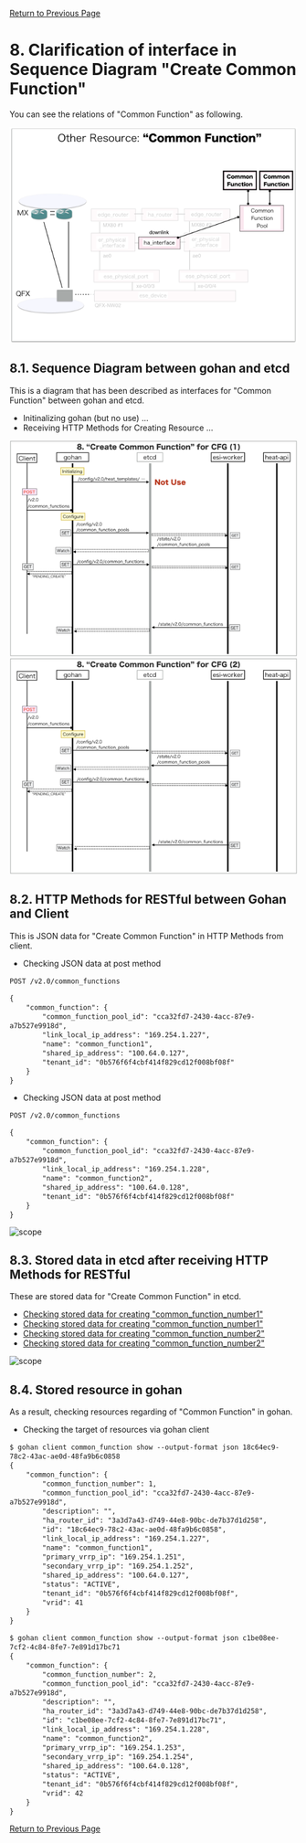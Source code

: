 [Return to Previous Page](00_common_function_gateway.md)

# 8. Clarification of interface in Sequence Diagram "Create Common Function"
You can see the relations of "Common Function" as following.

![Common Function](resource/gohan_investigate_for_commfuncgw.009.png)

## 8.1. Sequence Diagram between gohan and etcd
This is a diagram that has been described as interfaces for "Common Function" between gohan and etcd.

* Initinalizing gohan (but no use) ...
* Receiving HTTP Methods for Creating Resource ...

![Create Common Function1](diag/ESI_Sequence_Diagram_for_Common_Function_Gateway.011.png)
![Create Common Function2](diag/ESI_Sequence_Diagram_for_Common_Function_Gateway.012.png)


## 8.2. HTTP Methods for RESTful between Gohan and Client
This is JSON data for "Create Common Function" in HTTP Methods from client.

* Checking JSON data at post method
```
POST /v2.0/common_functions
```
```
{
    "common_function": {
        "common_function_pool_id": "cca32fd7-2430-4acc-87e9-a7b527e9918d",
        "link_local_ip_address": "169.254.1.227",
        "name": "common_function1",
        "shared_ip_address": "100.64.0.127",
        "tenant_id": "0b576f6f4cbf414f829cd12f008bf08f"
    }
}
```
* Checking JSON data at post method
```
POST /v2.0/common_functions
```
```
{
    "common_function": {
        "common_function_pool_id": "cca32fd7-2430-4acc-87e9-a7b527e9918d",
        "link_local_ip_address": "169.254.1.228",
        "name": "common_function2",
        "shared_ip_address": "100.64.0.128",
        "tenant_id": "0b576f6f4cbf414f829cd12f008bf08f"
    }
}
```
![scope](../images/esi_interface.004.png)


## 8.3. Stored data in etcd after receiving HTTP Methods for RESTful
These are stored data for "Create Common Function" in etcd.

* [Checking stored data for creating "common_function_number1"](stored_in_etcd/CreateCommonFunction_01.md)
* [Checking stored data for creating "common_function_number1"](stored_in_etcd/CreateCommonFunction_02.md)
* [Checking stored data for creating "common_function_number2"](stored_in_etcd/CreateCommonFunction_03.md)
* [Checking stored data for creating "common_function_number2"](stored_in_etcd/CreateCommonFunction_04.md)

![scope](../images/esi_interface.005.png)


## 8.4. Stored resource in gohan
As a result, checking resources regarding of "Common Function" in gohan.

* Checking the target of resources via gohan client
```
$ gohan client common_function show --output-format json 18c64ec9-78c2-43ac-ae0d-48fa9b6c0858
{
    "common_function": {
        "common_function_number": 1,
        "common_function_pool_id": "cca32fd7-2430-4acc-87e9-a7b527e9918d",
        "description": "",
        "ha_router_id": "3a3d7a43-d749-44e8-90bc-de7b37d1d258",
        "id": "18c64ec9-78c2-43ac-ae0d-48fa9b6c0858",
        "link_local_ip_address": "169.254.1.227",
        "name": "common_function1",
        "primary_vrrp_ip": "169.254.1.251",
        "secondary_vrrp_ip": "169.254.1.252",
        "shared_ip_address": "100.64.0.127",
        "status": "ACTIVE",
        "tenant_id": "0b576f6f4cbf414f829cd12f008bf08f",
        "vrid": 41
    }
}
```
```
$ gohan client common_function show --output-format json c1be08ee-7cf2-4c84-8fe7-7e891d17bc71
{
    "common_function": {
        "common_function_number": 2,
        "common_function_pool_id": "cca32fd7-2430-4acc-87e9-a7b527e9918d",
        "description": "",
        "ha_router_id": "3a3d7a43-d749-44e8-90bc-de7b37d1d258",
        "id": "c1be08ee-7cf2-4c84-8fe7-7e891d17bc71",
        "link_local_ip_address": "169.254.1.228",
        "name": "common_function2",
        "primary_vrrp_ip": "169.254.1.253",
        "secondary_vrrp_ip": "169.254.1.254",
        "shared_ip_address": "100.64.0.128",
        "status": "ACTIVE",
        "tenant_id": "0b576f6f4cbf414f829cd12f008bf08f",
        "vrid": 42
    }
}
```

[Return to Previous Page](00_common_function_gateway.md)
